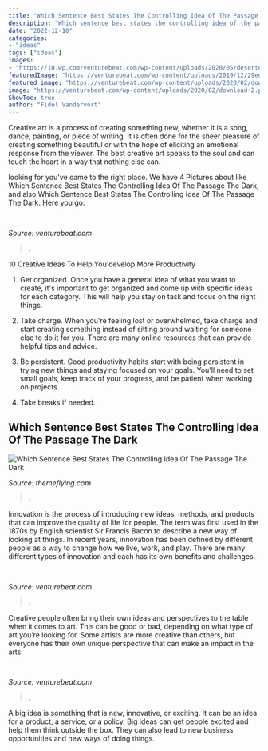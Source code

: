 ```yaml
---
title: "Which Sentence Best States The Controlling Idea Of The Passage Blake - Which Sentence Best States The Controlling Idea Of The Passage The Dark"
description: "Which sentence best states the controlling idea of the passage the dark"
date: "2022-12-10"
categories:
- "ideas"
tags: ["ideas"]
images:
- "https://i0.wp.com/venturebeat.com/wp-content/uploads/2020/05/deserted-islands-devops.png?resize=650,400"
featuredImage: "https://venturebeat.com/wp-content/uploads/2019/12/29ed92cb-b87f-45bc-8fc6-736addff1268.png?w=800"
featured_image: "https://venturebeat.com/wp-content/uploads/2020/02/download-2.png?w=800"
image: "https://venturebeat.com/wp-content/uploads/2020/02/download-2.png?w=800"
ShowToc: true
author: "Fidel Vandervort"
---
```



Creative art is a process of creating something new, whether it is a song, dance, painting, or piece of writing. It is often done for the sheer pleasure of creating something beautiful or with the hope of eliciting an emotional response from the viewer. The best creative art speaks to the soul and can touch the heart in a way that nothing else can.

	

		
looking for  you've came to the right place. We have 4 Pictures about  like Which Sentence Best States The Controlling Idea Of The Passage The Dark,  and also Which Sentence Best States The Controlling Idea Of The Passage The Dark. Here you go:
		
    
## 

<img loading=lazy src="https://venturebeat.com/wp-content/uploads/2020/05/A-Covariant-robot-at-a-KNAPP-powered-warehouse-Obeta-credit-Magnus-Petterson.jpg?w=800" onerror="this.onerror=null;this.src='https://tse1.mm.bing.net/th?id=OIP.zjUBybdIWj0WpGgZJh5jtwHaFM&amp;pid=15.1';" alt="">

_Source: venturebeat.com_

>. 

	

10 Creative Ideas To Help You'develop More Productivity
1. Get organized. Once you have a general idea of what you want to create, it's important to get organized and come up with specific ideas for each category. This will help you stay on task and focus on the right things.
2. Take charge. When you're feeling lost or overwhelmed, take charge and start creating something instead of sitting around waiting for someone else to do it for you. There are many online resources that can provide helpful tips and advice.

3. Be persistent. Good productivity habits start with being persistent in trying new things and staying focused on your goals. You'll need to set small goals, keep track of your progress, and be patient when working on projects.

4. Take breaks if needed.

    
## Which Sentence Best States The Controlling Idea Of The Passage The Dark

<img loading=lazy src="https://i0.wp.com/venturebeat.com/wp-content/uploads/2020/05/deserted-islands-devops.png?resize=650,400" onerror="this.onerror=null;this.src='https://tse4.mm.bing.net/th?id=OIP.xdSfP8LlQa96Vf7d1IYJRAHaEj&amp;pid=15.1';" alt="Which Sentence Best States The Controlling Idea Of The Passage The Dark">

_Source: themeflying.com_

>. 

	

Innovation is the process of introducing new ideas, methods, and products that can improve the quality of life for people. The term was first used in the 1870s by English scientist Sir Francis Bacon to describe a new way of looking at things. In recent years, innovation has been defined by different people as a way to change how we live, work, and play. There are many different types of innovation and each has its own benefits and challenges.

    
## 

<img loading=lazy src="https://venturebeat.com/wp-content/uploads/2020/02/download-2.png?w=800" onerror="this.onerror=null;this.src='https://tse1.mm.bing.net/th?id=OIP.XPtnygReM07TEC50gtGBoQHaFb&amp;pid=15.1';" alt="">

_Source: venturebeat.com_

>. 

	

Creative people often bring their own ideas and perspectives to the table when it comes to art. This can be good or bad, depending on what type of art you’re looking for. Some artists are more creative than others, but everyone has their own unique perspective that can make an impact in the arts.

    
## 

<img loading=lazy src="https://venturebeat.com/wp-content/uploads/2019/12/29ed92cb-b87f-45bc-8fc6-736addff1268.png?w=800" onerror="this.onerror=null;this.src='https://tse1.mm.bing.net/th?id=OIP.O21DEw_JhY64odDaibYFpwHaEC&amp;pid=15.1';" alt="">

_Source: venturebeat.com_

>. 

	

A big idea is something that is new, innovative, or exciting. It can be an idea for a product, a service, or a policy. Big ideas can get people excited and help them think outside the box. They can also lead to new business opportunities and new ways of doing things.

